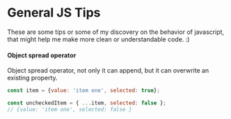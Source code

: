 # General JS Tips

These are some tips or some of my discovery on the behavior of javascript, that might help me make more clean or understandable code. :)

#### Object spread operator

Object spread operator, not only it can append, but it can overwrite an existing property.
```javascript
const item = {value: 'item one', selected: true};

const uncheckedItem = { ...item, selected: false };
// {value: 'item one', selected: false }
```
